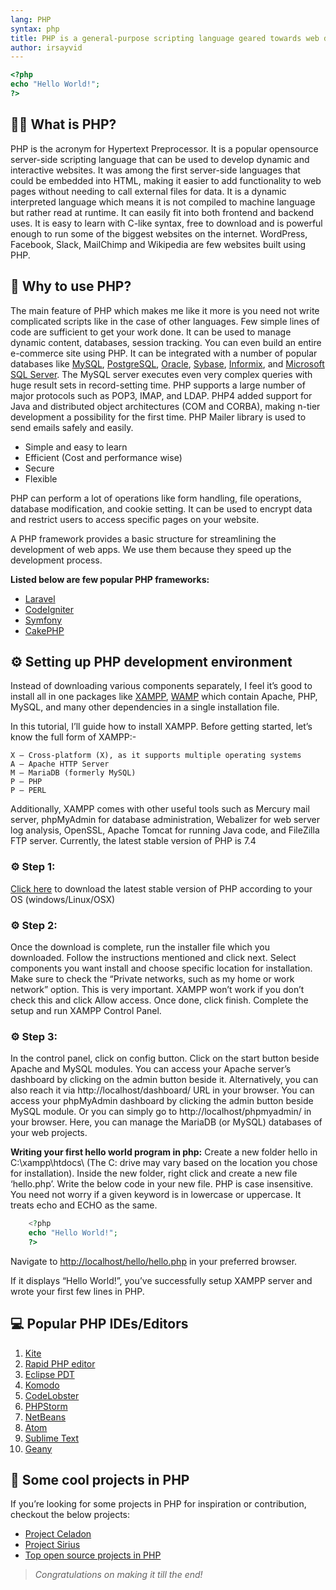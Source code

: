 ```yaml
---
lang: PHP
syntax: php
title: PHP is a general-purpose scripting language geared towards web development.
author: irsayvid
---
```


```php
<?php
echo "Hello World!";
?>
```

## 👩‍💻 What is PHP?

PHP is the acronym for Hypertext Preprocessor. It is a popular opensource server-side scripting language that can be used to develop dynamic and interactive websites. It was among the first server-side languages that could be embedded into HTML, making it easier to add functionality to web pages without needing to call external files for data. It is a dynamic interpreted language which means it is not compiled to machine language but rather read at runtime. It can easily fit into both frontend and backend uses. It is easy to learn with C-like syntax, free to download and is powerful enough to run some of the biggest websites on the internet. WordPress, Facebook, Slack, MailChimp and Wikipedia are few websites built using PHP.

## 🤔 Why to use PHP?

The main feature of PHP which makes me like it more is you need not write complicated scripts like in the case of other languages. Few simple lines of code are sufficient to get your work done. It can be used to manage dynamic content, databases, session tracking. You can even build an entire e-commerce site using PHP. It can be integrated with a number of popular databases like [MySQL](https://www.mysql.com), [PostgreSQL](https://www.postgresql.org), [Oracle](https://www.oracle.com/in/index.html), [Sybase](https://www.sap.com/india/acquired-brands/what-is-sybase.html), [Informix](https://www.ibm.com/products/informix), and [Microsoft SQL Server](https://www.microsoft.com/en-ie/sql-server/sql-server-downloads). The MySQL server executes even very complex queries with huge result sets in record-setting time. PHP supports a large number of major protocols such as POP3, IMAP, and LDAP. PHP4 added support for Java and distributed object architectures (COM and CORBA), making n-tier development a possibility for the first time. PHP Mailer library is used to send emails safely and easily.

- Simple and easy to learn
- Efficient (Cost and performance wise)
- Secure
- Flexible

PHP can perform a lot of operations like form handling, file operations, database modification, and cookie setting. It can be used to encrypt data and restrict users to access specific pages on your website.
 
A PHP framework provides a basic structure for streamlining the development of web apps. We use them because they speed up the development process.

**Listed below are few popular PHP frameworks:**

- [Laravel](https://laravel.com)
- [CodeIgniter](https://codeigniter.com)
- [Symfony](https://symfony.com)
- [CakePHP](https://cakephp.org)

## ⚙️ Setting up PHP development environment

Instead of downloading various components separately, I feel it’s good to install all in one packages like [XAMPP]( https://www.apachefriends.org/index.html), [WAMP]( https://www.wampserver.com/en/) which contain Apache, PHP, MySQL, and many other dependencies in a single installation file.

In this tutorial, I’ll guide how to install XAMPP. Before getting started, let’s know the full form of XAMPP:-
```
X — Cross-platform (X), as it supports multiple operating systems
A — Apache HTTP Server
M — MariaDB (formerly MySQL)
P — PHP
P — PERL
```
Additionally, XAMPP comes with other useful tools such as Mercury mail server, phpMyAdmin for database administration, Webalizer for web server log analysis, OpenSSL, Apache Tomcat for running Java code, and FileZilla FTP server.
Currently, the latest stable version of PHP is 7.4

### ⚙️ Step 1:

[Click here](https://www.apachefriends.org/download.html) to download the latest stable version of PHP according to your OS (windows/Linux/OSX)

### ⚙️ Step 2:

Once the download is complete, run the installer file which you downloaded. Follow the instructions mentioned and click next. Select components you want install and choose specific location for installation. Make sure to check the “Private networks, such as my home or work network” option. This is very important. XAMPP won’t work if you don’t check this and click Allow access. Once done, click finish.
Complete the setup and run XAMPP Control Panel.

### ⚙️ Step 3:

In the control panel, click on config button. Click on the start button beside Apache and MySQL modules. You can access your Apache server’s dashboard by clicking on the admin button beside it. Alternatively, you can also reach it via http://localhost/dashboard/ URL in your browser.
You can access your phpMyAdmin dashboard by clicking the admin button beside MySQL module. Or you can simply go to http://localhost/phpmyadmin/ in your browser. Here, you can manage the MariaDB (or MySQL) databases of your web projects.

**Writing your first hello world program in php:**
Create a new folder hello in C:\xampp\htdocs\ (The C: drive may vary based on the location you chose for installation). Inside the new folder, right click and create a new file ‘hello.php’. Write the below code in your new file. PHP is case insensitive. You need not worry if a given keyword is in lowercase or uppercase. It treats echo and ECHO as the same.

```php
    <?php
    echo "Hello World!";
    ?>
```

Navigate to [http://localhost/hello/hello.php](http://localhost/hello/hello.php) in your preferred browser.

If it displays “Hello World!”, you’ve successfully setup XAMPP server and wrote your first few lines in PHP.

## 💻 Popular PHP IDEs/Editors

1. [Kite](https://www.kite.com)
2. [Rapid PHP editor](https://www.rapidphpeditor.com)
3. [Eclipse PDT](https://www.eclipse.org/pdt)
4. [Komodo](https://www.activestate.com/products/komodo-ide)
5. [CodeLobster](https://www.codelobster.com)
6. [PHPStorm](https://www.jetbrains.com/phpstorm)
7. [NetBeans](https://netbeans.apache.org)
8. [Atom](https://atom.io)
9. [Sublime Text](https://www.sublimetext.com)
10. [Geany](https://www.geany.org)


## 🎉 Some cool projects in PHP

If you’re looking for some projects in PHP for inspiration or contribution, checkout the below projects:

- [Project Celadon](https://github.com/Webwiznitr/Project-celadon-2.0)
- [Project Sirius](https://github.com/CYBORG-NIT-ROURKELA/project-sirius)
- [Top open source projects in PHP]( https://github.com/trending/php)

> *Congratulations on making it till the end!*